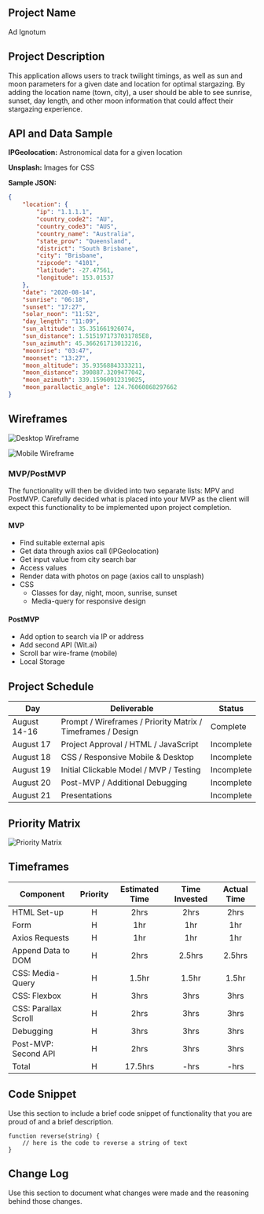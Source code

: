 ## Project Name

Ad Ignotum

## Project Description

This application allows users to track twilight timings, as well as sun and moon parameters for a given date and location for optimal stargazing. By adding the location name (town, city), a user should be able to see sunrise, sunset, day length, and other moon information that could affect their stargazing experience. 

## API and Data Sample

**IPGeolocation:** Astronomical data for a given location

**Unsplash:** Images for CSS

**Sample JSON:**
```json
{
    "location": {
        "ip": "1.1.1.1",
        "country_code2": "AU",
        "country_code3": "AUS",
        "country_name": "Australia",
        "state_prov": "Queensland",
        "district": "South Brisbane",
        "city": "Brisbane",
        "zipcode": "4101",
        "latitude": -27.47561,
        "longitude": 153.01537
    },
    "date": "2020-08-14",
    "sunrise": "06:18",
    "sunset": "17:27",
    "solar_noon": "11:52",
    "day_length": "11:09",
    "sun_altitude": 35.351661926074,
    "sun_distance": 1.5151971737031785E8,
    "sun_azimuth": 45.366261713013216,
    "moonrise": "03:47",
    "moonset": "13:27",
    "moon_altitude": 35.93568843333211,
    "moon_distance": 390887.3209477042,
    "moon_azimuth": 339.15960912319025,
    "moon_parallactic_angle": 124.76060868297662
}
```

## Wireframes

![Desktop Wireframe](https://res.cloudinary.com/ashgon/image/upload/v1597674909/Homepage_2_bltsjr.png)

![Mobile Wireframe](https://res.cloudinary.com/ashgon/image/upload/v1597674710/Homepage_z5cozh.png)

### MVP/PostMVP

The functionality will then be divided into two separate lists: MPV and PostMVP.  Carefully decided what is placed into your MVP as the client will expect this functionality to be implemented upon project completion.  

#### MVP 

- Find suitable external apis 
- Get data through axios call (IPGeolocation)
- Get input value from city search bar
- Access values
- Render data with photos on page (axios call to unsplash)
- CSS 
    - Classes for day, night, moon, sunrise, sunset
    - Media-query for responsive design

#### PostMVP  

- Add option to search via IP or address
- Add second API (Wit.ai)
- Scroll bar wire-frame (mobile)
- Local Storage

## Project Schedule

|  Day | Deliverable | Status
|---|---| ---|
|August 14-16| Prompt / Wireframes / Priority Matrix / Timeframes / Design | Complete
|August 17| Project Approval / HTML / JavaScript | Incomplete
|August 18| CSS / Responsive Mobile & Desktop | Incomplete
|August 19| Initial Clickable Model / MVP / Testing | Incomplete
|August 20| Post-MVP / Additional Debugging | Incomplete
|August 21| Presentations | Incomplete

## Priority Matrix

![Priority Matrix](https://res.cloudinary.com/ashgon/image/upload/v1597674663/Priority_Matrix_fyui53.jpg)

## Timeframes

| Component | Priority | Estimated Time | Time Invested | Actual Time |
| --- | :---: |  :---: | :---: | :---: |
| HTML Set-up | H | 2hrs | 2hrs | 2hrs |
| Form | H | 1hr | 1hr | 1hr |
| Axios Requests | H | 1hr | 1hr | 1hr |
| Append Data to DOM | H | 2hrs | 2.5hrs | 2.5hrs |
| CSS: Media-Query | H | 1.5hr | 1.5hr | 1.5hr |
| CSS: Flexbox | H | 3hrs | 3hrs | 3hrs |
| CSS: Parallax Scroll | H | 2hrs | 3hrs | 3hrs |
| Debugging | H | 3hrs | 3hrs | 3hrs |
| Post-MVP: Second API | H | 2hrs | 3hrs | 3hrs |
| Total | H | 17.5hrs| -hrs | -hrs |

## Code Snippet

Use this section to include a brief code snippet of functionality that you are proud of and a brief description.  

```
function reverse(string) {
	// here is the code to reverse a string of text
}
```

## Change Log
 Use this section to document what changes were made and the reasoning behind those changes.  
